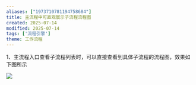 ```yaml
---
aliases: ["1973710781194758684"]
title: 主流程中可直观展示子流程流程图
created: 2025-07-14
modified: 2025-07-14
tags: ['流程引擎']
theme: 工作流程
---
```


1、主流程入口查看子流程列表时，可以直接查看到具体子流程的流程图，效果如下图所示

![](https://myhelpdoc.oss-cn-heyuan.aliyuncs.com/mdimages/274a1c963dd55fbfff6d36415062095c.jpg)

